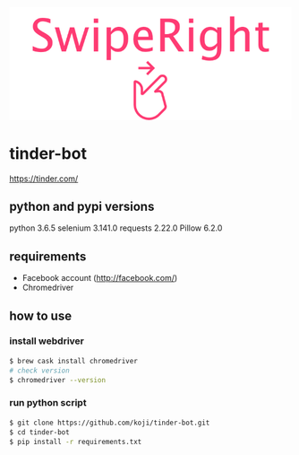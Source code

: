![image](https://github.com/koji/tinder-bot/blob/master/image/logo.png)
# tinder-bot
https://tinder.com/

## python and pypi versions
python 3.6.5
selenium 3.141.0
requests 2.22.0
Pillow 6.2.0

## requirements
* Facebook account (http://facebook.com/) 
* Chromedriver

## how to use
### install webdriver
```zsh
$ brew cask install chromedriver
# check version
$ chromedriver --version
```

### run python script
```zsh
$ git clone https://github.com/koji/tinder-bot.git
$ cd tinder-bot
$ pip install -r requirements.txt
```
